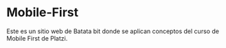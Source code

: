 # Mobile-First
Este es un sitio web de Batata bit donde se aplican conceptos del curso de Mobile First de Platzi.
